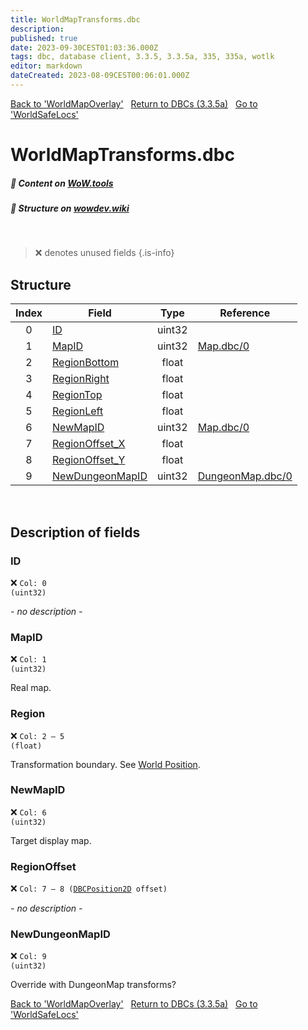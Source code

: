 ```yaml
---
title: WorldMapTransforms.dbc
description:
published: true
date: 2023-09-30CEST01:03:36.000Z
tags: dbc, database client, 3.3.5, 3.3.5a, 335, 335a, wotlk
editor: markdown
dateCreated: 2023-08-09CEST00:06:01.000Z
---
```

<a href="https://trinitycore.info/files/DBC/335/worldmapoverlay" class="mt-5 v-btn v-btn--depressed v-btn--flat v-btn--outlined theme--light v-size--default darkblue--text text--lighten-3"><span class="v-btn__content"><i aria-hidden="true" class="v-icon notranslate v-icon--left mdi mdi-arrow-left theme--light"></i><span>Back to 'WorldMapOverlay'</span></span></a>&nbsp;&nbsp;&nbsp;<a href="https://trinitycore.info/files/DBC/335/DBC" class="mt-5 v-btn v-btn--depressed v-btn--flat v-btn--outlined theme--light v-size--default darkblue--text text--lighten-3"><span class="v-btn__content"><i aria-hidden="true" class="v-icon notranslate v-icon--left mdi mdi-home-outline theme--light"></i><span>Return to DBCs (3.3.5a)</span></span></a>&nbsp;&nbsp;&nbsp;<a href="https://trinitycore.info/files/DBC/335/worldsafelocs" class="mt-5 v-btn v-btn--depressed v-btn--flat v-btn--outlined theme--light v-size--default darkblue--text text--lighten-3"><span class="v-btn__content"><span>Go to 'WorldSafeLocs'</span><i aria-hidden="true" class="v-icon notranslate v-icon--right mdi mdi-arrow-right theme--light"></i></span></a>

# WorldMapTransforms.dbc
##### :open_book: Content on [WoW.tools](https://wow.tools/dbc/?dbc=worldmaptransforms&build=3.3.5.12340)
##### :pencil: Structure on [wowdev.wiki](https://wowdev.wiki/DB/WorldMapTransforms)
&nbsp;

> :x: denotes unused fields
{.is-info}


## Structure

| Index | Field | Type | Reference |
| :---: | --- | :---: | --- |
| 0 | [ID](#id) | uint32 |  |
| 1 | [MapID](#mapid) | uint32 | [Map.dbc/0](/files/DBC/335/map#id) |
| 2 | [RegionBottom](#region) | float |  |
| 3 | [RegionRight](#region) | float |  |
| 4 | [RegionTop](#region) | float |  |
| 5 | [RegionLeft](#region) | float |  |
| 6 | [NewMapID](#newmapid) | uint32 | [Map.dbc/0](/files/DBC/335/map#id) |
| 7 | [RegionOffset_X](#regionoffset) | float |  |
| 8 | [RegionOffset_Y](#regionoffset) | float |  |
| 9 | [NewDungeonMapID](#newdungeonmapid) | uint32 | [DungeonMap.dbc/0](/files/DBC/335/dungeonmap#id) |

&nbsp;
## Description of fields

### ID
:x: <code>Col: 0 (uint32)</code>

*- no description -*
&nbsp;

### MapID
:x: <code>Col: 1 (uint32)</code>

Real map.
&nbsp;

### Region
:x: <code>Col: 2 &ndash; 5 (float)</code>

Transformation boundary. See [World Position](/how-to/worldposition).
&nbsp;

### NewMapID
:x: <code>Col: 6 (uint32)</code>

Target display map.
&nbsp;

### RegionOffset
:x: <code>Col: 7 &ndash; 8 ([DBCPosition2D](/how-to/worldposition) offset)</code>

*- no description -*
&nbsp;

### NewDungeonMapID
:x: <code>Col: 9 (uint32)</code>

Override with DungeonMap transforms?
&nbsp;

<a href="https://trinitycore.info/files/DBC/335/worldmapoverlay" class="mt-5 v-btn v-btn--depressed v-btn--flat v-btn--outlined theme--light v-size--default darkblue--text text--lighten-3"><span class="v-btn__content"><i aria-hidden="true" class="v-icon notranslate v-icon--left mdi mdi-arrow-left theme--light"></i><span>Back to 'WorldMapOverlay'</span></span></a>&nbsp;&nbsp;&nbsp;<a href="https://trinitycore.info/files/DBC/335/DBC" class="mt-5 v-btn v-btn--depressed v-btn--flat v-btn--outlined theme--light v-size--default darkblue--text text--lighten-3"><span class="v-btn__content"><i aria-hidden="true" class="v-icon notranslate v-icon--left mdi mdi-home-outline theme--light"></i><span>Return to DBCs (3.3.5a)</span></span></a>&nbsp;&nbsp;&nbsp;<a href="https://trinitycore.info/files/DBC/335/worldsafelocs" class="mt-5 v-btn v-btn--depressed v-btn--flat v-btn--outlined theme--light v-size--default darkblue--text text--lighten-3"><span class="v-btn__content"><span>Go to 'WorldSafeLocs'</span><i aria-hidden="true" class="v-icon notranslate v-icon--right mdi mdi-arrow-right theme--light"></i></span></a>
